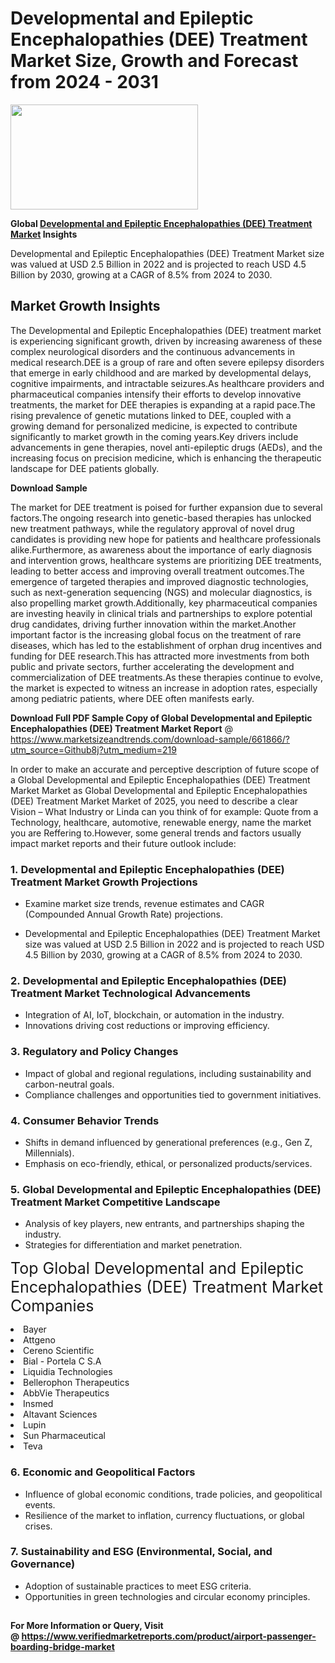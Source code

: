 <H1>Developmental and Epileptic Encephalopathies (DEE) Treatment Market Size, Growth and Forecast from 2024 - 2031</H1><img class="aligncenter size-medium wp-image-584254" src="https://thirdeyenews.in/wp-content/uploads/2024/09/Global-Market-Research-300x168.jpeg" alt="" width="300" height="168" /><p><strong>Global&nbsp;<a href="https://www.marketsizeandtrends.com/download-sample/661866/?utm_source=Github8j?utm_medium=219">Developmental and Epileptic Encephalopathies (DEE) Treatment Market</a> Insights</strong></p><p>Developmental and Epileptic Encephalopathies (DEE) Treatment Market size was valued at USD 2.5 Billion in 2022 and is projected to reach USD 4.5 Billion by 2030, growing at a CAGR of 8.5% from 2024 to 2030.</p><p><h2>Market Growth Insights</h2> <p>The Developmental and Epileptic Encephalopathies (DEE) treatment market is experiencing significant growth, driven by increasing awareness of these complex neurological disorders and the continuous advancements in medical research.DEE is a group of rare and often severe epilepsy disorders that emerge in early childhood and are marked by developmental delays, cognitive impairments, and intractable seizures.As healthcare providers and pharmaceutical companies intensify their efforts to develop innovative treatments, the market for DEE therapies is expanding at a rapid pace.The rising prevalence of genetic mutations linked to DEE, coupled with a growing demand for personalized medicine, is expected to contribute significantly to market growth in the coming years.Key drivers include advancements in gene therapies, novel anti-epileptic drugs (AEDs), and the increasing focus on precision medicine, which is enhancing the therapeutic landscape for DEE patients globally.</p> <p><strong>Download Sample</strong></p> <p>The market for DEE treatment is poised for further expansion due to several factors.The ongoing research into genetic-based therapies has unlocked new treatment pathways, while the regulatory approval of novel drug candidates is providing new hope for patients and healthcare professionals alike.Furthermore, as awareness about the importance of early diagnosis and intervention grows, healthcare systems are prioritizing DEE treatments, leading to better access and improving overall treatment outcomes.The emergence of targeted therapies and improved diagnostic technologies, such as next-generation sequencing (NGS) and molecular diagnostics, is also propelling market growth.Additionally, key pharmaceutical companies are investing heavily in clinical trials and partnerships to explore potential drug candidates, driving further innovation within the market.Another important factor is the increasing global focus on the treatment of rare diseases, which has led to the establishment of orphan drug incentives and funding for DEE research.This has attracted more investments from both public and private sectors, further accelerating the development and commercialization of DEE treatments.As these therapies continue to evolve, the market is expected to witness an increase in adoption rates, especially among pediatric patients, where DEE often manifests early.<p><span class=""><strong>Download Full PDF Sample Copy of Global Developmental and Epileptic Encephalopathies (DEE) Treatment Market Report</strong> @ <a href="https://www.marketsizeandtrends.com/download-sample/661866/?utm_source=Github8j?utm_medium=219" target="_blank">https://www.marketsizeandtrends.com/download-sample/661866/?utm_source=Github8j?utm_medium=219</a></span></p><p>In order to make an accurate and perceptive description of future scope of a Global&nbsp;Developmental and Epileptic Encephalopathies (DEE) Treatment Market Market as Global&nbsp;Developmental and Epileptic Encephalopathies (DEE) Treatment Market Market of 2025, you need to describe a clear Vision &ndash; What Industry or Linda can you think of for example: Quote from a Technology, healthcare, automotive, renewable energy, name the market you are Reffering to.However, some general trends and factors usually impact market reports and their future outlook include:</p><h3>1.&nbsp;<strong>Developmental and Epileptic Encephalopathies (DEE) Treatment Market Growth Projections</strong></h3><ul><li>Examine market size trends, revenue estimates and CAGR (Compounded Annual Growth Rate) projections.</li><li><p>Developmental and Epileptic Encephalopathies (DEE) Treatment Market size was valued at USD 2.5 Billion in 2022 and is projected to reach USD 4.5 Billion by 2030, growing at a CAGR of 8.5% from 2024 to 2030.</p></li></ul><h3>2.&nbsp;<strong>Developmental and Epileptic Encephalopathies (DEE) Treatment Market Technological Advancements</strong></h3><ul><li>Integration of AI, IoT, blockchain, or automation in the industry.</li><li>Innovations driving cost reductions or improving efficiency.</li></ul><h3>3.&nbsp;<strong>Regulatory and Policy Changes</strong></h3><ul><li>Impact of global and regional regulations, including sustainability and carbon-neutral goals.</li><li>Compliance challenges and opportunities tied to government initiatives.</li></ul><h3>4.&nbsp;<strong>Consumer Behavior Trends</strong></h3><ul><li>Shifts in demand influenced by generational preferences (e.g., Gen Z, Millennials).</li><li>Emphasis on eco-friendly, ethical, or personalized products/services.</li></ul><h3>5.&nbsp;<strong>Global Developmental and Epileptic Encephalopathies (DEE) Treatment Market Competitive Landscape</strong></h3><ul><li>Analysis of key players, new entrants, and partnerships shaping the industry.</li><li>Strategies for differentiation and market penetration.</li></ul><p data-pm-slice="1 1 []"><span style="color: inherit; font-family: inherit; font-size: 25px;">Top Global Developmental and Epileptic Encephalopathies (DEE) Treatment Market Companies</span></p><div class="" data-test-id=""><p><li>Bayer</li><li> Attgeno</li><li> Cereno Scientific</li><li> Bial - Portela C S.A</li><li> Liquidia Technologies</li><li> Bellerophon Therapeutics</li><li> AbbVie Therapeutics</li><li> Insmed</li><li> Altavant Sciences</li><li> Lupin</li><li> Sun Pharmaceutical</li><li> Teva</li></p></div><h3>6.&nbsp;<strong>Economic and Geopolitical Factors</strong></h3><ul><li>Influence of global economic conditions, trade policies, and geopolitical events.</li><li>Resilience of the market to inflation, currency fluctuations, or global crises.</li></ul><h3>7.&nbsp;<strong>Sustainability and ESG (Environmental, Social, and Governance)</strong></h3><ul><li>Adoption of sustainable practices to meet ESG criteria.</li><li>Opportunities in green technologies and circular economy principles.</li></ul><h2><strong style="font-size: 14px;">For More Information or Query, Visit @&nbsp;</strong><a style="background-color: #ffffff; font-size: 14px;" href="https://www.marketsizeandtrends.com/report/developmental-and-epileptic-encephalopathies-dee-treatment-market/" target="_blank">https://www.verifiedmarketreports.com/product/airport-passenger-boarding-bridge-market</a></h2>